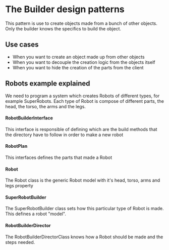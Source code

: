 # The Builder design patterns

This pattern is use to create objects made from a bunch of other objects.
Only the builder knows the specifics to build the object.

## Use cases

- When you want to create an object made up from other objects
- When you want to decouple the creation logic from the objects itself
- When you want to hide the creation of the parts from the client

## Robots example explained

We need to program a system which creates Robots of different types, for example SuperRobots.
Each type of Robot is compose of different parts, the head, the torso, the arms and the legs.


#### RobotBuilderInterface

This interface is responsible of defining which are the build methods that the directory have
to follow in order to make a new robot

#### RobotPlan

This interfaces defines the parts that made a Robot

#### Robot

The Robot class is the generic Robot model with it's head, torso, arms and legs property

#### SuperRobotBuilder

The SuperRobotBuilder class sets how this particular type of Robot is made. This defines a 
robot "model".

#### RobotBuilderDirector

The RobotBuilderDirectorClass knows how a Robot should be made and the steps needed.
